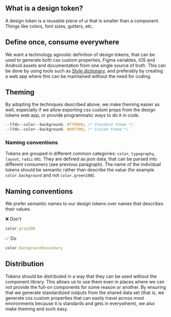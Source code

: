 
## What is a design token?
A design token is a reusable piece of ui that is smaller than a component. Things like colors, font sizes, gutters, etc.
## Define once, consume everywhere
We want a technology agnostic definition of design tokens, that can be used to generate both css custom properties, Figma variables, iOS and Android assets and documentation from one single source of truth. This can be done by using tools such as [Style dictionary](https://amzn.github.io/style-dictionary/]), and preferably by creating a web app where this can be maintained without the need for coding.
## Theming
By adopting the techniques described above, we make theming easier as well, especially if we allow exporting css custom props from the design tokens web app, or provide programmatic ways to do it in code.
```css
--lfds--color--background: #ff0000; /* Standard theme */
--lfds--color--background: #00ff00; /* Custom theme */
```
### Naming conventions
Tokens are grouped in different common categories: `color`, `typography`, `layout`, `radii` etc. They are defined as json data, that can be parsed into different consumers (see previous paragraph). The name of the individual tokens should be semantic rather than describe the value (for example `color.background` and not `color.green100`).
## Naming conventions
We prefer semantic names to our design tokens over names that describes their values.

❌ Don't
```ts
color.gray200
```
✅ Do
```ts
color.backgroundSecondary
```
## Distribution
Tokens should be distributed in a way that they can be used without the component library. This allows us to use them even in places where we can not provide the full-on components for some reason or another. By ensuring that we generate standardized outputs from the shared data set (that is, we generate css custom properties that can easily travel across most environments because it is standards and gets in everywhere), we also make theming and such easy.